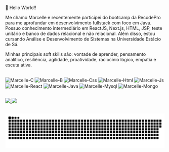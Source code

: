 # 
🤞 Hello World!!

Me chamo Marcelle e recentemente participei do bootcamp da RecodePro para me aprofundar em desenvolvimento fullstack com foco em Java.
Possuo conhecimento intermediário em ReactJS, Next.js, HTML, JSP, teste unitário e banco de dados relacional e não relacional. Além disso, estou cursando Análise e Desenvolvimento de Sistemas na Universidade Estácio de Sá. 

 Minhas principais soft skills são:  vontade de aprender, pensamento analítico, resiliência, agilidade, proatividade, raciocínio lógico, empatia e escuta ativa.

##

<div>
  <img align="center" alt="Marcelle-C" height="40" width="50" src="https://cdn.jsdelivr.net/gh/devicons/devicon/icons/c/c-plain.svg"/>
  <img align="center" alt="Marcelle-B" height="40" width="50" src="https://cdn.jsdelivr.net/gh/devicons/devicon/icons/bootstrap/bootstrap-original.svg"/>
  <img align="center" alt="Marcelle-Css" height="40" width="50" src="https://cdn.jsdelivr.net/gh/devicons/devicon/icons/css3/css3-original.svg"/>
  <img align="center" alt="Marcelle-Html" height="40" width="50" src="https://cdn.jsdelivr.net/gh/devicons/devicon/icons/html5/html5-original.svg"/>
  <img align="center" alt="Marcelle-Js" height="40" width="50" src="https://cdn.jsdelivr.net/gh/devicons/devicon/icons/javascript/javascript-original.svg"/>
  <img align="center" alt="Marcelle-React" height="40" width="50" src="https://cdn.jsdelivr.net/gh/devicons/devicon/icons/react/react-original.svg"/>
  <img align="center" alt="Marcelle-Java" height="40" width="50" src="https://cdn.jsdelivr.net/gh/devicons/devicon/icons/java/java-original.svg"/>
  <img align="center" alt="Marcelle-Mysql" height="40" width="50" src="https://cdn.jsdelivr.net/gh/devicons/devicon/icons/mysql/mysql-original.svg"/>
  <img align="center" alt="Marcelle-Mongo" height="40" width="50" src="https://cdn.jsdelivr.net/gh/devicons/devicon/icons/mongodb/mongodb-plain-wordmark.svg"/>
  </div>

##

<div>
  <a href="https://www.linkedin.com/in/marcelle-s-170995163/)" target="_blank"><img src="https://img.shields.io/badge/LinkedIn-0077B5?style=for-the-badge&logo=linkedin&logoColor=white"/>
   <a href="mailto:marcelledossantos2@gmail.com)" target="_blank"><img src="https://img.shields.io/badge/Gmail-D14836?style=for-the-badge&logo=gmail&logoColor=white"/>
</div>

##
<picture>
  <source media="(prefers-color-scheme: dark)" srcset="https://raw.githubusercontent.com/marcelledssantos/marcelledsssantos/output/github-contribution-grid-snake-dark.svg">
  <source media="(prefers-color-scheme: light)" srcset="https://raw.githubusercontent.com/marcelledssantos/marcelledssantos/output/github-contribution-grid-snake.svg">
  <img alt="github contribution grid snake animation" src="https://raw.githubusercontent.com/marcelledssantos/marcelledssantos/output/github-contribution-grid-snake.svg">
</picture>


